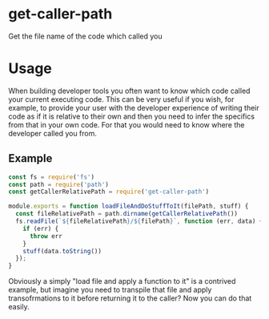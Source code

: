 # get-caller-path
Get the file name of the code which called you

# Usage
When building developer tools you often want to know which code called your current executing code.
This can be very useful if you wish, for example, to provide your user with the developer experience of writing their code as if it is relative to their own and then you need to infer the specifics from that in your own code.
For that you would need to know where the developer called you from.

## Example
```js
const fs = require('fs')
const path = require('path')
const getCallerRelativePath = require('get-caller-path')

module.exports = function loadFileAndDoStuffToIt(filePath, stuff) {
  const fileRelativePath = path.dirname(getCallerRelativePath())
  fs.readFile(`${fileRelativePath}/${filePath}`, function (err, data) {
    if (err) {
      throw err
    }
    stuff(data.toString())
  });
}
```

Obviously a simply "load file and apply a function to it" is a contrived example, but imagine you need to transpile that file and apply transofrmations to it before returning it to the caller? Now you can do that easily.
